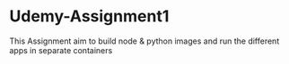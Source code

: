 # Udemy-Assignment1
This Assignment aim to build node &amp; python images and run the different apps in separate containers
